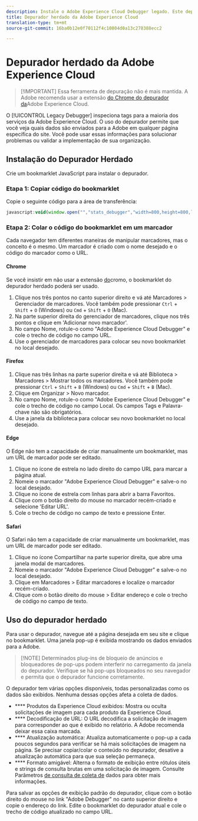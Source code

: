 ```yaml
---
description: Instale o Adobe Experience Cloud Debugger legado. Este depurador inspeciona as tags para o Analytics, Target, Advertising Cloud, Identity Service, DTM e Launch.
title: Depurador herdado da Adobe Experience Cloud
translation-type: tm+mt
source-git-commit: 16ba0b12e0f70112f4c10804d0a13c278388ecc2

---
```



# Depurador herdado da Adobe Experience Cloud

> [!IMPORTANT] Essa ferramenta de depuração não é mais mantida. A Adobe recomenda usar a extensão [do Chrome do depurador da](https://docs.adobe.com/content/help/en/debugger/using/experience-cloud-debugger.html)Adobe Experience Cloud.

O [!UICONTROL Legacy Debugger] inspeciona tags para a maioria dos serviços da Adobe Experience Cloud. O uso do depurador permite que você veja quais dados são enviados para a Adobe em qualquer página específica do site. Você pode usar essas informações para solucionar problemas ou validar a implementação de sua organização.

## Instalação do Depurador Herdado

Crie um bookmarklet JavaScript para instalar o depurador.

### Etapa 1: Copiar código do bookmarklet

Copie o seguinte código para a área de transferência:

```JavaScript
javascript:void(window.open("","stats_debugger","width=800,height=800,location=0,menubar=0,status=1,toolbar=0,resizable=1,scrollbars=1").document.write("<script language=\"JavaScript\" id=dbg src=\"https://www.adobetag.com/d1/digitalpulsedebugger/live/DPD.js\"></"+"script>"+"<script language=\"JavaScript\">window.focus();</script>"));
```

### Etapa 2: Colar o código do bookmarklet em um marcador

Cada navegador tem diferentes maneiras de manipular marcadores, mas o conceito é o mesmo. Um marcador é criado com o nome desejado e o código do marcador como o URL.

#### Chrome

Se você insistir em não usar a extensão [do](https://docs.adobe.com/content/help/en/debugger/using/experience-cloud-debugger.html)cromo, o bookmarklet do depurador herdado poderá ser usado.

1. Clique nos três pontos no canto superior direito e vá até Marcadores &gt; Gerenciador de marcadores. Você também pode pressionar `Ctrl` + `Shift` + `O` (Windows) ou `Cmd` + `Shift` + `O` (Mac).
2. Na parte superior direita do gerenciador de marcadores, clique nos três pontos e clique em 'Adicionar novo marcador'.
3. No campo Nome, rotule-o como "Adobe Experience Cloud Debugger" e cole o trecho de código no campo URL.
4. Use o gerenciador de marcadores para colocar seu novo bookmarklet no local desejado.

#### Firefox

1. Clique nas três linhas na parte superior direita e vá até Biblioteca &gt; Marcadores &gt; Mostrar todos os marcadores. Você também pode pressionar `Ctrl` + `Shift` + `B` (Windows) ou `Cmd` + `Shift` + `B` (Mac).
2. Clique em Organizar &gt; Novo marcador.
3. No campo Nome, rotule-o como "Adobe Experience Cloud Debugger" e cole o trecho de código no campo Local. Os campos Tags e Palavra-chave não são obrigatórios.
4. Use a janela da biblioteca para colocar seu novo bookmarklet no local desejado.

#### Edge

O Edge não tem a capacidade de criar manualmente um bookmarklet, mas um URL de marcador pode ser editado.

1. Clique no ícone de estrela no lado direito do campo URL para marcar a página atual.
2. Nomeie o marcador "Adobe Experience Cloud Debugger" e salve-o no local desejado.
3. Clique no ícone de estrela com linhas para abrir a barra Favoritos.
4. Clique com o botão direito do mouse no marcador recém-criado e selecione 'Editar URL'.
5. Cole o trecho de código no campo de texto e pressione Enter.

#### Safari

O Safari não tem a capacidade de criar manualmente um bookmarklet, mas um URL de marcador pode ser editado.

1. Clique no ícone Compartilhar na parte superior direita, que abre uma janela modal de marcadores.
2. Nomeie o marcador "Adobe Experience Cloud Debugger" e salve-o no local desejado.
3. Clique em Marcadores &gt; Editar marcadores e localize o marcador recém-criado.
4. Clique com o botão direito do mouse &gt; Editar endereço e cole o trecho de código no campo de texto.

## Uso do depurador herdado

Para usar o depurador, navegue até a página desejada em seu site e clique no bookmarklet. Uma janela pop-up é exibida mostrando os dados enviados para a Adobe.

> [!NOTE] Determinados plug-ins de bloqueio de anúncios e bloqueadores de pop-ups podem interferir no carregamento da janela do depurador. Verifique se há pop-ups bloqueados no seu navegador e permita que o depurador funcione corretamente.

O depurador tem várias opções disponíveis, todas personalizadas como os dados são exibidos. Nenhuma dessas opções afeta a coleta de dados.

* **** Produtos da Experience Cloud exibidos: Mostra ou oculta solicitações de imagem para cada produto da Experience Cloud.
* **** Decodificação de URL: O URL decodifica a solicitação de imagem para corresponder ao que é exibido no relatório. A Adobe recomenda deixar essa caixa marcada.
* **** Atualização automática: Atualiza automaticamente o pop-up a cada poucos segundos para verificar se há mais solicitações de imagem na página. Se precisar copiar/colar o conteúdo no depurador, desative a atualização automática para que sua seleção permaneça.
* **** Formato amigável: Alterna o formato de exibição entre rótulos úteis e strings de consulta brutas em uma solicitação de imagem. Consulte Parâmetros [de consulta de coleta de](../js-implementation/data-collection/query-parameters.md) dados para obter mais informações.

Para salvar as opções de exibição padrão do depurador, clique com o botão direito do mouse no link "Adobe Debugger" no canto superior direito e copie o endereço do link. Edite o bookmarklet do depurador atual e cole o trecho de código atualizado no campo URL.
